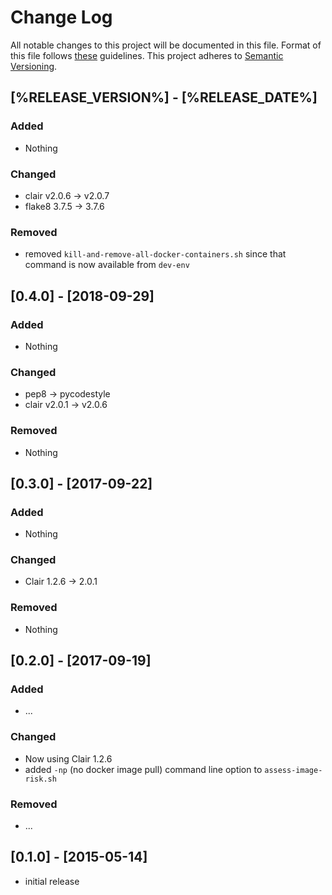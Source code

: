 # Change Log

All notable changes to this project will be documented in this file.
Format of this file follows [these](http://keepachangelog.com/) guidelines.
This project adheres to [Semantic Versioning](http://semver.org/).

## [%RELEASE_VERSION%] - [%RELEASE_DATE%]

### Added

- Nothing

### Changed

- clair v2.0.6 -> v2.0.7
- flake8 3.7.5 -> 3.7.6

### Removed

- removed ```kill-and-remove-all-docker-containers.sh``` since that command is now available from ```dev-env```

## [0.4.0] - [2018-09-29]

### Added

- Nothing

### Changed

- pep8 -> pycodestyle
- clair v2.0.1 -> v2.0.6

### Removed

- Nothing

## [0.3.0] - [2017-09-22]

### Added

- Nothing

### Changed

- Clair 1.2.6 -> 2.0.1

### Removed

- Nothing

## [0.2.0] - [2017-09-19]

### Added

- ...

### Changed

- Now using Clair 1.2.6
- added ```-np``` (no docker image pull) command line option to ```assess-image-risk.sh```

### Removed

- ...

## [0.1.0] - [2015-05-14]

- initial release
